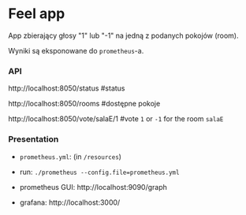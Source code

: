 # Feel app

App zbierający głosy "1" lub "-1" na jedną z podanych pokojów (room).

Wyniki są eksponowane do `prometheus`-a.

### API

http://localhost:8050/status    #status

http://localhost:8050/rooms     #dostępne pokoje

http://localhost:8050/vote/salaE/1 #vote `1` or `-1` for the room `salaE`


### Presentation

* `prometheus.yml`: (in `/resources`)

* run: `./prometheus --config.file=prometheus.yml`

* prometheus GUI: http://localhost:9090/graph

* grafana: http://localhost:3000/

